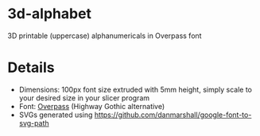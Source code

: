 # 3d-alphabet
3D printable (uppercase) alphanumericals in Overpass font

# Details
- Dimensions: 100px font size extruded with 5mm height, simply scale to your desired size in your slicer program
- Font: [Overpass](https://fonts.google.com/specimen/Overpass) (Highway Gothic alternative)
- SVGs generated using https://github.com/danmarshall/google-font-to-svg-path
